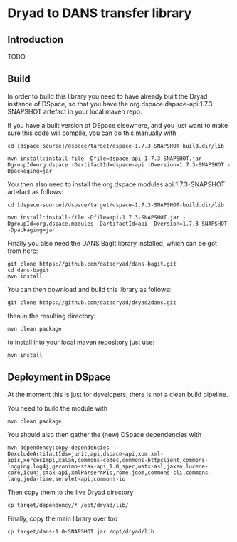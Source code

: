 # Dryad to DANS transfer library

## Introduction

TODO

## Build

In order to build this library you need to have already built the Dryad instance of DSpace, so that you have the org.dspace:dspace-api:1.7.3-SNAPSHOT artefact in your local maven repo.

If you have a built version of DSpace elsewhere, and you just want to make sure this code will compile, you can do this manually with

    cd [dspace-source]/dspace/target/dspace-1.7.3-SNAPSHOT-build.dir/lib
    
    mvn install:install-file -Dfile=dspace-api-1.7.3-SNAPSHOT.jar -DgroupId=org.dspace -DartifactId=dspace-api -Dversion=1.7.3-SNAPSHOT -Dpackaging=jar

You then also need to install the org.dspace.modules:api:1.7.3-SNAPSHOT artefact as follows:

    cd [dspace-source]/dspace/target/dspace-1.7.3-SNAPSHOT-build.dir/lib
    
    mvn install:install-file -Dfile=api-1.7.3-SNAPSHOT.jar -DgroupId=org.dspace.modules -DartifactId=api -Dversion=1.7.3-SNAPSHOT -Dpackaging=jar

Finally you also need the DANS BagIt library installed, which can be got from here:

    git clone https://github.com/datadryad/dans-bagit.git
    cd dans-bagit
    mvn install

You can then download and build this library as follows:

    git clone https://github.com/datadryad/dryad2dans.git

then in the resulting directory:

    mvn clean package

to install into your local maven repository just use:

    mvn install
    
## Deployment in DSpace

At the moment this is just for developers, there is not a clean build pipeline.

You need to build the module with

    mvn clean package
    
You should also then gather the (new) DSpace dependencies with

    mvn dependency:copy-dependencies -DexcludeArtifactIds=junit,api,dspace-api,xom,xml-apis,xercesImpl,xalan,commons-codec,commons-httpclient,commons-logging,log4j,geronimo-stax-api_1.0_spec,wstx-asl,jaxen,lucene-core,icu4j,stax-api,xmlParserAPIs,rome,jdom,commons-cli,commons-lang,joda-time,servlet-api,commons-io
    
 Then copy them to the live Dryad directory
 
    cp target/dependency/* /opt/dryad/lib/
    
Finally, copy the main library over too

    cp target/dans-1.0-SNAPSHOT.jar /opt/dryad/lib
